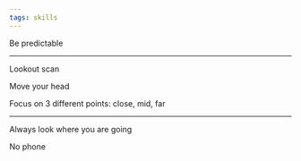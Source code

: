 ```yaml
---
tags: skills
---
```


Be predictable

---

Lookout scan

Move your head

Focus on 3 different points: close, mid, far

---

Always look where you are going

No phone

